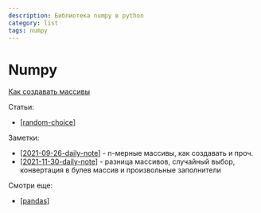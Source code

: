 ```yaml
---
description: Библиотека numpy в python
category: list
tags: numpy
---
```

# Numpy

[Как создавать массивы](https://numpy.org/doc/stable/user/basics.creation.html)

Статьи:

- [[random-choice]]

Заметки:

- [[2021-09-26-daily-note]] - n-мерные массивы, как создавать и проч.
- [[2021-11-30-daily-note]] - разница массивов, случайный выбор, конвертация в булев массив и произвольные заполнители

Смотри еще:

- [[pandas]]

[//begin]: # "Autogenerated link references for markdown compatibility"
[random-choice]: random-choice "Random choice"
[2021-09-26-daily-note]: ../posts/2021-09-26-daily-note "Про переменные инстанса класса и n-мерные массивы в numpy"
[2021-11-30-daily-note]: ../posts/2021-11-30-daily-note "Diff массивов, случайный выбор, конвертация в булев массив и произвольные заполнители в numpy"
[pandas]: pandas "Pandas"
[//end]: # "Autogenerated link references"